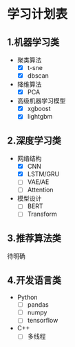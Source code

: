 # 学习计划表

## 1.机器学习类

- 聚类算法
  - [x] t-sne
  - [x] dbscan

- 降维算法
  - [x] PCA

- 高级机器学习模型
  - [x] xgboost
  - [x] lightgbm

## 2.深度学习类

- 网络结构
  - [x] CNN
  - [x] LSTM/GRU
  - [ ] VAE/AE
  - [ ] Attention

- 模型设计
  - [ ] BERT
  - [ ] Transform

## 3.推荐算法类

待明确

## 4.开发语言类

- Python
  - [ ] pandas
  - [ ] numpy
  - [ ] tensorflow

- C++
  - [ ] 多线程
